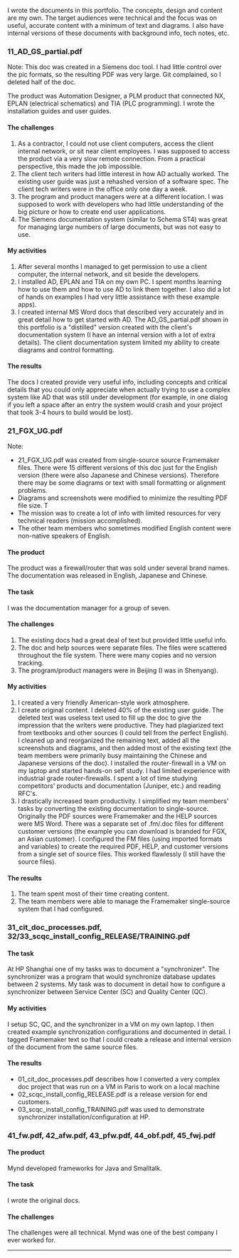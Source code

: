 I wrote the documents in this portfolio. The concepts, design and content are my own. The target audiences were technical and the focus was on useful, accurate content with a minimum of text and diagrams. I also have internal versions of these documents with background info, tech notes, etc. 

### 11_AD_GS_partial.pdf 

Note: This doc was created in a Siemens doc tool. I had little control over the pic formats, so the resulting PDF was very large. Git complained, so I deleted half of the doc.

The product was Automation Designer, a PLM product that connected NX, EPLAN (electrical schematics) and TIA (PLC programming). I wrote the installation guides and user guides. 

#### The challenges
1. As a contractor, I could not use client computers, access the client internal network, or sit near client employees. I was supposed to access the product via a very slow remote connection. From a practical perspective, this made the job impossible.
2. The client tech writers had little interest in how AD actually worked. The existing user guide was just a rehashed version of a software spec. The client tech writers were in the office only one day a week. 
3. The program and product managers were at a different location. I was supposed to work with developers who had little understanding of the big picture or how to create end user applications.
4. The Siemens documentation system (similar to Schema ST4) was great for managing large numbers of large documents, but was not easy to use.

#### My activities
1. After several months I managed to get permission to use a client computer, the internal network, and sit beside the developers.
2. I installed AD, EPLAN and TIA on my own PC. I spent months learning how to use them and how to use AD to link them together. I also did a lot of hands on examples I had very little assistance with these example apps).
3. I created internal MS Word docs that described very accurately and in great detail how to get started with AD. The AD_GS_partial.pdf shown in this portfolio is a "distilled" version created with the client's documentation system (I have an internal version with a lot of extra details). The client documentation system limited my ability to create diagrams and control formatting.

#### The results 
The docs I created provide very useful info, including concepts and critical details that you could only appreciate when actually trying to use a complex system like AD that was still under development (for example, in one dialog if you left a space after an entry the system would crash and your project that took 3-4 hours to build would be lost). 

<!-- Why I left --- The client office was in a beautiful building on the banks of the Rhein river, and I lived 5 minutes by bike in a converted abbey. The office atmosphere was very socialable and friendly. It was one of the most pleasant places I have ever worked. And my employer Goetz und Weise was the best.  But AD was still in development and was quite a challenge to use. It would be years before the product was ready for beta release. And I had basically hit the wall with AD; it was so complicated to do the most basic things that without a lot of help from the PM's I did not see how I could make much more progress. I asked many times to move to the office where the program/product managers were located, but this was not going to happen. Finally, there were several new writers who took the traditional approach to documenting such a system (lots of text and no examples), and it seemed that the client was quite satisfied with that approach. It was time to move on, and G&W did not have a different project for me.  -->
   
     
### 21_FGX_UG.pdf

Note:
- 21_FGX_UG.pdf was created from single-source source Framemaker files. There were 15 different versions of this doc just for the English version (there were also Japanese and Chinese versions). Therefore there may be some diagrams or text with small formatting or alignment problems. 
- Diagrams and screenshots were modified to minimize the resulting PDF file size. T
- The mission was to create a lot of info with limited resources for very technical readers (mission accomplished).
- The other team members who sometimes modified English content were non-native speakers of English.

#### The product
The product was a firewall/router that was sold under several brand names. The documentation was released in English, Japanese and Chinese.

#### The task
I was the documentation manager for a group of seven. 

#### The challenges
1. The existing docs had a great deal of text but provided little useful info.  
2. The doc and help sources were separate files. The files were scattered throughout the file system. There were many copies and no version tracking.
3. The program/product managers were in Beijing (I was in Shenyang).

#### My activities
1. I created a very friendly American-style work atmosphere.
2. I create original content. I deleted 40% of the existing user guide. The deleted text was useless text used to fill up the doc to give the impression that the writers were productive. They had plagiarized text from textbooks and other sources (I could tell from the perfect English). I cleaned up and reorganized the remaining text, added all the screenshots and diagrams, and then added most of the existing text (the team members were primarily busy maintaining the Chinese and Japanese versions of the doc). I installed the router-firewall in a VM on my laptop and started hands-on self study. I had limited experience with industrial grade router-firewalls. I spent a lot of time studying competitors' products and documentation (Juniper, etc.) and reading RFC's.
3. I drastically increased team productivity. I simplified my team members' tasks by converting the existing documentation to single-source. Originally the PDF sources were Framemaker and the HELP sources were MS Word. There was a separate set of .fm/.doc files for different customer versions (the example you can download is branded for FGX, an Asian customer). I configured the FM files (using imported formats and variables) to create the required PDF, HELP, and customer versions from a single set of source files. This worked flawlessly (I still have the source files).

#### The results
1. The team spent most of their time creating content.
2. The team members were able to manage the Framemaker single-source system that I had configured.
   
<!-- Why I left --- It was a great experience. In particular my Chinese manager and the team were very friendly and helpful. But I left because of the following reasons.
1. After a year and half, one of the project/product managers from Beijing actually came by to talk to me (I had sent emails to 3 PM's for a year and never received a reply). I was so happy that I might finally be included in their team discussions. He just wanted to ask me if I could teach his kid English.
2. The company would not confirm if they would offer me a new contract until two months before my existing contract expired. My visa to stay in China was with this company, so if they did not offer a new contract, I probably would have had to return to the USA to get a new visa.
3. We had a small earthquake. Such an event made me think twice about spending so much time in a very large office building of obviously low construction quality.     -->
   
   
### 31_cit_doc_processes.pdf, 32/33_scqc_install_config_RELEASE/TRAINING.pdf         

#### The task
At HP Shanghai one of my tasks was to document a "synchronizer". The synchronizer was a program that would synchronize database updates between 2 systems. My task was to document in detail how to configure a synchronizer between Service Center (SC) and Quality Center (QC). 

#### My activities
I setup SC, QC, and the synchronizer in a VM on my own laptop. I then created example synchronization configurations and documented in detail. I tagged Framemaker text so that I could create a release and internal version of the document from the same source files. 

#### The results
- 01_cit_doc_processes.pdf describes how I converted a very complex doc project that was run on a VM in Paris to work on a local machine
- 02_scqc_install_config_RELEASE.pdf is a release version for end customers.
- 03_scqc_install_config_TRAINING.pdf was used to demonstrate synchronizer installation/configuration at HP.

### 41_fw.pdf, 42_afw.pdf, 43_pfw.pdf, 44_obf.pdf, 45_fwj.pdf         

#### The product
Mynd developed frameworks for Java and Smalltalk.

#### The task
I wrote the original docs.

#### The challenges
The challenges were all technical. Mynd was one of the best company I ever worked for.

<!-- Why I left --- Mynd USA bought PMS Micado Germany which became Mynd Germany. Mynd's fortunes took a turn for the worse, the projects were drying up, so I moved on. -->

--------------------------------------------------------------
